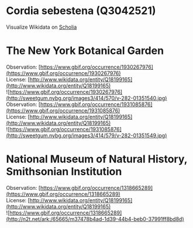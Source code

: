
Cordia sebestena (Q3042521)
===========================
  
Visualize Wikidata on [Scholia](https://scholia.toolforge.org/taxon/Q3042521)
# The New York Botanical Garden
  
Observation: [https://www.gbif.org/occurrence/1930267976](https://www.gbif.org/occurrence/1930267976)  
License: [http://www.wikidata.org/entity/Q18199165](http://www.wikidata.org/entity/Q18199165)  
![https://www.gbif.org/occurrence/1930267976](http://sweetgum.nybg.org/images3/414/570/v-282-01351540.jpg)  
Observation: [https://www.gbif.org/occurrence/1931085876](https://www.gbif.org/occurrence/1931085876)  
License: [http://www.wikidata.org/entity/Q18199165](http://www.wikidata.org/entity/Q18199165)  
![https://www.gbif.org/occurrence/1931085876](http://sweetgum.nybg.org/images3/414/579/v-282-01351549.jpg)
# National Museum of Natural History, Smithsonian Institution
  
Observation: [https://www.gbif.org/occurrence/1318665289](https://www.gbif.org/occurrence/1318665289)  
License: [http://www.wikidata.org/entity/Q18199165](http://www.wikidata.org/entity/Q18199165)  
![https://www.gbif.org/occurrence/1318665289](http://n2t.net/ark:/65665/m37478b4ad-1d39-44b4-beb0-37991ff8bd8d)